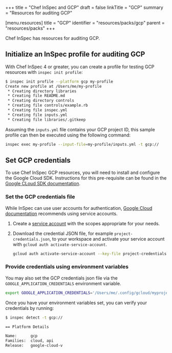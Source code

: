 +++
title = "Chef InSpec and GCP"
draft = false
linkTitle = "GCP"
summary = "Resources for auditing GCP"

[menu.resources]
    title = "GCP"
    identifier = "resources/packs/gcp"
    parent = "resources/packs"
+++

Chef InSpec has resources for auditing GCP.

## Initialize an InSpec profile for auditing GCP

With Chef InSpec 4 or greater, you can create a profile for testing GCP resources with `inspec init profile`:

```bash
$ inspec init profile --platform gcp my-profile
Create new profile at /Users/me/my-profile
 * Creating directory libraries
 * Creating file README.md
 * Creating directory controls
 * Creating file controls/example.rb
 * Creating file inspec.yml
 * Creating file inputs.yml
 * Creating file libraries/.gitkeep
```

Assuming the `inputs.yml` file contains your GCP project ID, this sample profile can then be executed using the following command:

```bash
inspec exec my-profile --input-file=my-profile/inputs.yml -t gcp://
```

## Set GCP credentials

To use Chef InSpec GCP resources, you will need to install and configure the Google Cloud SDK.
Instructions for this pre-requisite can be found in the [Google CLoud SDK documentation](https://cloud.google.com/sdk/docs/).

### Set the GCP credentials file

While InSpec can use user accounts for authentication, [Google Cloud documentation](https://cloud.google.com/docs/authentication/) recommends using service accounts.

1. Create a [service account](https://cloud.google.com/docs/authentication/getting-started) with the scopes appropriate for your needs.

1. Download the credential JSON file, for example `project-credentials.json`, to your workspace and activate your service account with `gcloud auth activate-service-account`.

    ```bash
    gcloud auth activate-service-account --key-file project-credentials.json
    ```

### Provide credentials using environment variables

You may also set the GCP credentials json file via the `GOOGLE_APPLICATION_CREDENTIALS` environment variable.

```bash
export GOOGLE_APPLICATION_CREDENTIALS='/Users/me/.config/gcloud/myproject-1-feb7993e8660.json'
```

Once you have your environment variables set, you can verify your credentials by running:

```bash
$ inspec detect -t gcp://

== Platform Details

Name:      gcp
Families:  cloud, api
Release:   google-cloud-v
```
